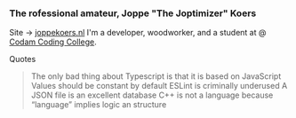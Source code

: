 ### The rofessional amateur, Joppe "The Joptimizer" Koers

Site -> [joppekoers.nl](https://joppekoers.nl)
I'm a developer, woodworker, and a student at @ [Codam Coding College](https://github.com/codam-coding-college).

Quotes
> The only bad thing about Typescript is that it is based on JavaScript
> Values should be constant by default
> ESLint is criminally underused
> A JSON file is an excellent database
> C++ is not a language because “language” implies logic an structure


<!--![stats](https://github-readme-stats.vercel.app/api?username=sirmorfield&theme=dark&show_icons=true) -->
<!--![Top Langs](https://github-readme-stats.vercel.app/api/top-langs/?username=sirmorfield&theme=dark&layout=compact) -->
<!--![Metrics](https://metrics.lecoq.io/SirMorfield) -->
